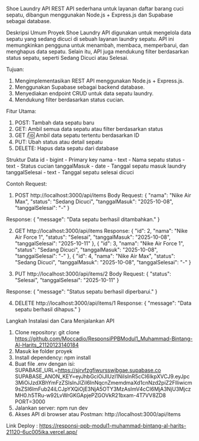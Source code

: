 Shoe Laundry API
REST API sederhana untuk layanan daftar barang cuci sepatu, dibangun menggunakan Node.js + Express.js dan Supabase sebagai database.

Deskripsi Umum Proyek
Shoe Laundry API digunakan untuk mengelola data sepatu yang sedang dicuci di sebuah layanan laundry sepatu. API ini memungkinkan pengguna untuk menambah, membaca, memperbarui, dan menghapus data sepatu. Selain itu, API juga mendukung filter berdasarkan status sepatu, seperti Sedang Dicuci atau Selesai.

Tujuan:
1. Mengimplementasikan REST API menggunakan Node.js + Express.js.
2. Menggunakan Supabase sebagai backend database.
3. Menyediakan endpoint CRUD untuk data sepatu laundry.
4. Mendukung filter berdasarkan status cucian.

Fitur Utama:
1. POST: Tambah data sepatu baru
2. GET: Ambil semua data sepatu atau filter berdasarkan status
3. GET /:id: Ambil data sepatu tertentu berdasarkan ID
4. PUT: Ubah status atau detail sepatu
5. DELETE: Hapus data sepatu dari database

Struktur Data 
id - bigint - Primary key
nama - text - Nama sepatu
status - text - Status cucian
tanggalMasuk - date - Tanggal sepatu masuk laundry
tanggalSelesai - text - Tanggal sepatu selesai dicuci

Contoh Request:
1. POST http://localhost:3000/api/items
Body Request:
{
  "nama": "Nike Air Max",
  "status": "Sedang Dicuci",
  "tanggalMasuk": "2025-10-08",
  "tanggalSelesai": "-"
}

Response:
{
  "message": "Data sepatu berhasil ditambahkan."
}

2. GET http://localhost:3000/api/items
Response:
    {
        "id": 2,
        "nama": "Nike Air Force 1",
        "status": "Selesai",
        "tanggalMasuk": "2025-10-08",
        "tanggalSelesai": "2025-10-11"
    },
    {
        "id": 3,
        "nama": "Nike Air Force 1",
        "status": "Sedang Dicuci",
        "tanggalMasuk": "2025-10-08",
        "tanggalSelesai": "-"
    },
    {
        "id": 4,
        "nama": "Nike Air Max",
        "status": "Sedang Dicuci",
        "tanggalMasuk": "2025-10-08",
        "tanggalSelesai": "-"
    }

3. PUT http://localhost:3000/api/items/2
Body Request:
{
  "status": "Selesai",
  "tanggalSelesai": "2025-10-11"
}

Response:
{
  "message": "Status sepatu berhasil diperbarui."
}

4. DELETE http://localhost:3000/api/items/1
Response:
{
  "message": "Data sepatu berhasil dihapus."
}

Langkah Instalasi dan Cara Menjalankan API
1. Clone repository: git clone https://github.com/Moccadio/ResponsiPPBModul1_Muhammad-Bintang-Al-Harits_21120123140184
2. Masuk ke folder proyek
3. Install dependency: npm install
4. Buat file .env dengan isi:
SUPABASE_URL=https://sjrvfzgfiwursswjbgae.supabase.co
SUPABASE_ANON_KEY=eyJhbGciOiJIUzI1NiIsInR5cCI6IkpXVCJ9.eyJpc3MiOiJzdXBhYmFzZSIsInJlZiI6InNqcnZmemdmaXd1cnNzd2piZ2FlIiwicm9sZSI6ImFub24iLCJpYXQiOjE3NjA5OTY3MzAsImV4cCI6MjA3NjU3MjczMH0.h5TRu-w92LvWrGKGApjePZGOVkR21bxam-4T7VV8ZD8
PORT=3000
5. Jalankan server: npm run dev
6. Akses API di browser atau Postman: http://localhost:3000/api/items


Link Deploy : https://responsi-ppb-modul1-muhammad-bintang-al-harits-21120-6uc005ika.vercel.app/
